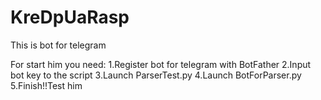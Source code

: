# KreDpUaRasp
This is bot for telegram

For start him you need:
  1.Register bot for telegram with BotFather
  2.Input bot key to the script
  3.Launch ParserTest.py
  4.Launch BotForParser.py
  5.Finish!!Test him
